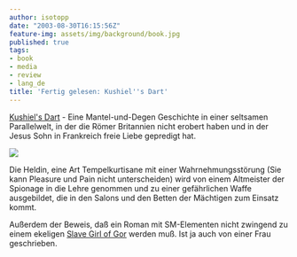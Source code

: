 ```yaml
---
author: isotopp
date: "2003-08-30T16:15:56Z"
feature-img: assets/img/background/book.jpg
published: true
tags:
- book
- media
- review
- lang_de
title: 'Fertig gelesen: Kushiel''s Dart'
---
```

[Kushiel's Dart](https://www.amazon.de/Kushiels-Dart-Legacy-Book-English-ebook/dp/B0055DLCAY) - Eine Mantel-und-Degen Geschichte in einer seltsamen Parallelwelt, in der die Römer Britannien nicht erobert haben und in der Jesus Sohn in Frankreich freie Liebe gepredigt hat.

[![](/uploads/2003/08/kushiels_dart.jpg)](https://www.amazon.de/Kushiels-Dart-Legacy-Book-English-ebook/dp/B0055DLCAY)

Die Heldin, eine Art Tempelkurtisane mit einer Wahrnehmungsstörung (Sie kann Pleasure und Pain nicht unterscheiden) wird von einem Altmeister der Spionage in die Lehre genommen und zu einer gefährlichen Waffe ausgebildet, die in den Salons und den Betten der Mächtigen zum Einsatz kommt.

Außerdem der Beweis, daß ein Roman mit SM-Elementen nicht zwingend zu einem ekeligen 
[Slave Girl of Gor](http://www.amazon.de/exec/obidos/ASIN/0886773709) werden muß. Ist ja auch von einer Frau geschrieben.
